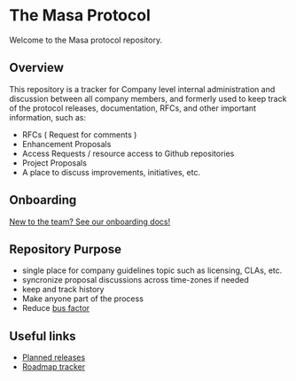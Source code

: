 # The Masa Protocol 

Welcome to the Masa protocol repository.

## Overview

This repository is a tracker for Company level internal administration and discussion between all company members, and formerly used to keep track of the protocol releases, documentation, RFCs, and other important information, such as:

- RFCs ( Request for comments )
- Enhancement Proposals
- Access Requests / resource access to Github repositories
- Project Proposals
- A place to discuss improvements, initiatives, etc.

## Onboarding

[New to the team? See our onboarding docs!](./onboarding.md)

## Repository Purpose

- single place for company guidelines topic such as licensing, CLAs, etc.
- syncronize proposal discussions across time-zones if needed
- keep and track history
- Make anyone part of the process
- Reduce [bus factor](https://en.wikipedia.org/wiki/Bus_factor)


## Useful links

- [Planned releases](https://github.com/masa-finance/protocol/issues?q=is%3Aissue+is%3Aopen+label%3Arelease)
- [Roadmap tracker](https://github.com/orgs/masa-finance/projects/12)
